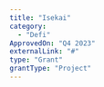 ```yaml
---
title: "Isekai"
category:
  - "Defi"
ApprovedOn: "Q4 2023"
externalLink: "#"
type: "Grant"
grantType: "Project"
---
```

